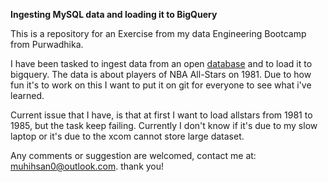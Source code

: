 **Ingesting MySQL data and loading it to BigQuery**

This is a repository for an Exercise from my data Engineering Bootcamp from Purwadhika.

I have been tasked to ingest data from an open <a href='relational-db.org'>database</a> and to load it to bigquery. The data is about players of NBA All-Stars on 1981. Due to how fun it's to work on this I want to put it on git for everyone to see what i've learned.

Current issue that I have, is that at first I want to load allstars from 1981 to 1985, but the task keep failing. Currently I don't know if it's due to my slow laptop or it's due to the xcom cannot store large dataset. 

Any comments or suggestion are welcomed, contact me at: muhihsan0@outlook.com. thank you!